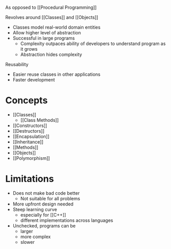 As opposed to [[Procedural Programming]]

Revolves around [[Classes]] and [[Objects]]

- Classes model real-world domain entities
- Allow higher level of abstraction
- Successful in large programs
	- Complexity outpaces ability of developers to understand program as it grows
	- Abstraction hides complexity


Reusability

- Easier reuse classes in other applications
- Faster development

# Concepts

- [[Classes]]
	- [[Class Methods]]
- [[Constructors]]
- [[Destructors]]
- [[Encapsulation]]
- [[Inheritance]]
- [[Methods]]
- [[Objects]]
- [[Polymorphism]]

# Limitations

- Does not make bad code better
	- Not suitable for all problems
- More upfront design needed
- Steep learning curve
	- especially for [[C++]]
	- different implementations across languages
- Unchecked, programs can be
	- larger
	- more complex
	- slower


